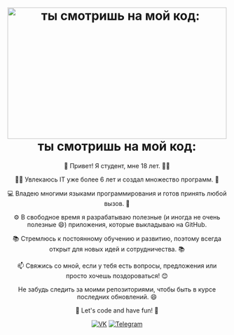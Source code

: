 <h1 align="center">
  <img src="https://media.giphy.com/media/iJJ6E58EttmFqgLo96/giphy.gif" alt="ты смотришь на мой код:" width="500" height="300" />
  <br>
  ты смотришь на мой код:
</h1>

<p align="center">
  👋 Привет! Я студент, мне 18 лет. 👨‍🎓
</p>

<p align="center">
  👨‍💻 Увлекаюсь IT уже более 6 лет и создал множество программ. 🚀
</p>

<p align="center">
  💻 Владею многими языками программирования и готов принять любой вызов. 🌟
</p>

<p align="center">
  ⚙️ В свободное время я разрабатываю полезные (и иногда не очень полезные 😄) приложения, которые выкладываю на GitHub.
</p>

<p align="center">
  📚 Стремлюсь к постоянному обучению и развитию, поэтому всегда открыт для новых идей и сотрудничества. 📚
</p>

<p align="center">
  📫 Свяжись со мной, если у тебя есть вопросы, предложения или просто хочешь поздороваться! 😊
</p>

<p align="center">
  Не забудь следить за моими репозиториями, чтобы быть в курсе последних обновлений. 😄
</p>

<p align="center">
  🚀 Let's code and have fun! 🚀
</p>

<p align="center">
  <a href="https://vk.com/id516616309"><img src="https://img.shields.io/badge/-VK-blue?style=flat-square&logo=vk&logoColor=white" alt="VK"></a>
  <a href="https://t.me/KapuStencka"><img src="https://img.shields.io/badge/-Telegram-blue?style=flat-square&logo=telegram&logoColor=white" alt="Telegram"></a>
</p>

